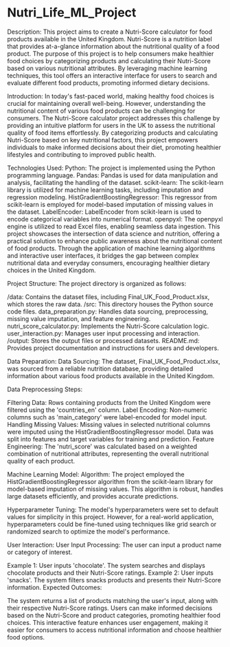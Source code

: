 # Nutri_Life_ML_Project


Description:
This project aims to create a Nutri-Score calculator for food products available in the United Kingdom. Nutri-Score is a nutrition label that provides at-a-glance information about the nutritional quality of a food product. The purpose of this project is to help consumers make healthier food choices by categorizing products and calculating their Nutri-Score based on various nutritional attributes. By leveraging machine learning techniques, this tool offers an interactive interface for users to search and evaluate different food products, promoting informed dietary decisions.

Introduction:
In today's fast-paced world, making healthy food choices is crucial for maintaining overall well-being. However, understanding the nutritional content of various food products can be challenging for consumers. The Nutri-Score calculator project addresses this challenge by providing an intuitive platform for users in the UK to assess the nutritional quality of food items effortlessly. By categorizing products and calculating Nutri-Score based on key nutritional factors, this project empowers individuals to make informed decisions about their diet, promoting healthier lifestyles and contributing to improved public health.

Technologies Used:
Python: The project is implemented using the Python programming language.
Pandas: Pandas is used for data manipulation and analysis, facilitating the handling of the dataset.
scikit-learn: The scikit-learn library is utilized for machine learning tasks, including imputation and regression modeling.
HistGradientBoostingRegressor: This regressor from scikit-learn is employed for model-based imputation of missing values in the dataset.
LabelEncoder: LabelEncoder from scikit-learn is used to encode categorical variables into numerical format.
openpyxl: The openpyxl engine is utilized to read Excel files, enabling seamless data ingestion.
This project showcases the intersection of data science and nutrition, offering a practical solution to enhance public awareness about the nutritional content of food products. Through the application of machine learning algorithms and interactive user interfaces, it bridges the gap between complex nutritional data and everyday consumers, encouraging healthier dietary choices in the United Kingdom.

Project Structure:
The project directory is organized as follows:

/data: Contains the dataset files, including Final_UK_Food_Product.xlsx, which stores the raw data.
/src: This directory houses the Python source code files.
data_preparation.py: Handles data sourcing, preprocessing, missing value imputation, and feature engineering.
nutri_score_calculator.py: Implements the Nutri-Score calculation logic.
user_interaction.py: Manages user input processing and interaction.
/output: Stores the output files or processed datasets.
README.md: Provides project documentation and instructions for users and developers.

Data Preparation:
Data Sourcing:
The dataset, Final_UK_Food_Product.xlsx, was sourced from a reliable nutrition database, providing detailed information about various food products available in the United Kingdom.

Data Preprocessing Steps:

Filtering Data: Rows containing products from the United Kingdom were filtered using the 'countries_en' column.
Label Encoding: Non-numeric columns such as 'main_category' were label-encoded for model input.
Handling Missing Values: Missing values in selected nutritional columns were imputed using the HistGradientBoostingRegressor model. Data was split into features and target variables for training and prediction.
Feature Engineering: The 'nutri_score' was calculated based on a weighted combination of nutritional attributes, representing the overall nutritional quality of each product.

Machine Learning Model:
Algorithm:
The project employed the HistGradientBoostingRegressor algorithm from the scikit-learn library for model-based imputation of missing values. This algorithm is robust, handles large datasets efficiently, and provides accurate predictions.

Hyperparameter Tuning:
The model's hyperparameters were set to default values for simplicity in this project. However, for a real-world application, hyperparameters could be fine-tuned using techniques like grid search or randomized search to optimize the model's performance.

User Interaction:
User Input Processing:
The user can input a product name or category of interest.

Example 1: User inputs 'chocolate'. The system searches and displays chocolate products and their Nutri-Score ratings.
Example 2: User inputs 'snacks'. The system filters snacks products and presents their Nutri-Score information.
Expected Outcomes:

The system returns a list of products matching the user's input, along with their respective Nutri-Score ratings.
Users can make informed decisions based on the Nutri-Score and product categories, promoting healthier food choices.
This interactive feature enhances user engagement, making it easier for consumers to access nutritional information and choose healthier food options.





